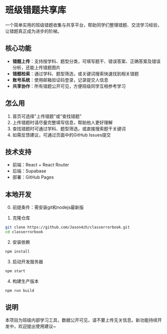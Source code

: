 # 班级错题共享库

一个简单实用的班级错题收集与共享平台，帮助同学们整理错题、交流学习经验，让错题真正成为进步的阶梯。

## 核心功能

- **错题上传**：支持按学科、题型分类，可填写题干、错误答案、正确答案及错误分析，还能上传错题图片
- **错题检索**：通过学科、题型筛选，或关键词搜索快速找到相关错题
- **账号系统**：使用邮箱验证码登录，记录提交人信息
- **共享协作**：所有错题公开可见，方便班级同学互相参考学习

## 怎么用

1. 首页可选择"上传错题"或"查找错题"
2. 上传错题时请尽量完整填写信息，帮助他人更好理解
3. 查找错题时可通过学科、题型筛选，或直接搜索题干关键词
4. 如需反馈建议，可通过页面中的GitHub Issues提交

## 技术支持

- 前端：React + React Router
- 后端：Supabase
- 部署：GitHub Pages

## 本地开发
0. 前提条件：需安装git和nodejs最新版

1. 克隆仓库
```bash
git clone https://github.com/Jason4zh/classerrorbook.git
cd classerrorbook
```

2. 安装依赖
```bash
npm install
```

3. 启动开发服务器
```bash
npm start
```

4. 构建生产版本
```bash
npm run build
```

## 说明

本项目为班级内部学习工具，数据公开可见，请不要上传无关信息。新功能持续开发中，欢迎提出使用建议~
